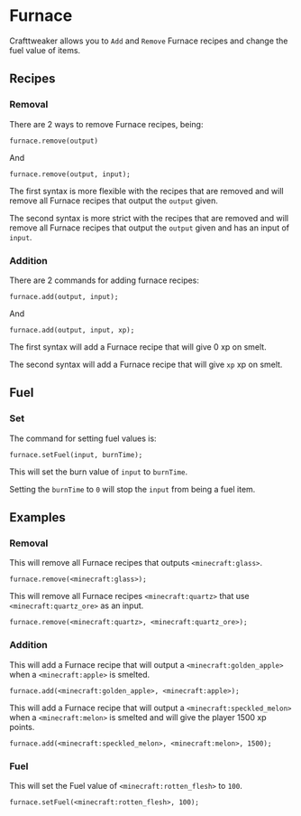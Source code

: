 # Furnace

Crafttweaker allows you to `Add` and `Remove` Furnace recipes and change the fuel value of items.


## Recipes

### Removal

There are 2 ways to remove Furnace recipes, being:

```
furnace.remove(output)
```

And

```
furnace.remove(output, input);
```

The first syntax is more flexible with the recipes that are removed and will remove all Furnace recipes that output the `output` given.

The second syntax is more strict with the recipes that are removed and will remove all Furnace recipes that output the `output` given and has an input of `input`.

### Addition

There are 2 commands for adding furnace recipes:

```
furnace.add(output, input);
```

And

```
furnace.add(output, input, xp);
```

The first syntax will add a Furnace recipe that will give 0 xp on smelt.

The second syntax will add a Furnace recipe that will give `xp` xp on smelt.


## Fuel

### Set

The command for setting fuel values is:

```
furnace.setFuel(input, burnTime);
```

This will set the burn value of `input` to `burnTime`.
 
Setting the `burnTime` to `0` will stop the `input` from being a fuel item. 

## Examples

### Removal

This will remove all Furnace recipes that outputs `<minecraft:glass>`.

```
furnace.remove(<minecraft:glass>);
```

This will remove all Furnace recipes `<minecraft:quartz>` that use `<minecraft:quartz_ore>` as an input.

```
furnace.remove(<minecraft:quartz>, <minecraft:quartz_ore>);
```

### Addition

This will add a Furnace recipe that will output a `<minecraft:golden_apple>` when a `<minecraft:apple>` is smelted.

```
furnace.add(<minecraft:golden_apple>, <minecraft:apple>);
```

This will add a Furnace recipe that will output a `<minecraft:speckled_melon>` when a `<minecraft:melon>` is smelted and will give the player 1500 xp points.

```
furnace.add(<minecraft:speckled_melon>, <minecraft:melon>, 1500);
```

### Fuel

This will set the Fuel value of `<minecraft:rotten_flesh>` to `100`.

```
furnace.setFuel(<minecraft:rotten_flesh>, 100);
```